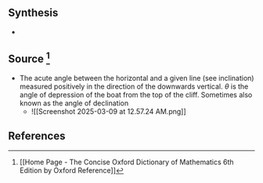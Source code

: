 ## Synthesis
- 
## Source [^1]
- The acute angle between the horizontal and a given line (see inclination) measured positively in the direction of the downwards vertical. $\theta$ is the angle of depression of the boat from the top of the cliff. Sometimes also known as the angle of declination
	- ![[Screenshot 2025-03-09 at 12.57.24 AM.png]]
## References

[^1]: [[Home Page - The Concise Oxford Dictionary of Mathematics 6th Edition by Oxford Reference]]